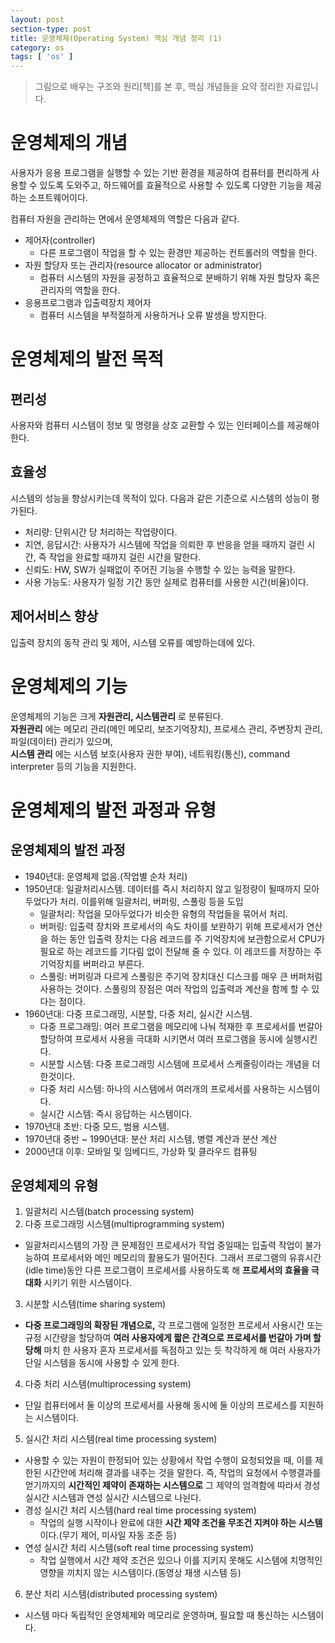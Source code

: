 ```yaml
---
layout: post
section-type: post
title: 운영체제(Operating System) 핵심 개념 정리 (1)
category: os
tags: [ 'os' ]
---
```


> 그림으로 배우는 구조와 원리[책]를 본 후, 핵심 개념들을 요약 정리한 자료입니다.

# 운영체제의 개념

사용자가 응용 프로그램을 실행할 수 있는 기반 환경을 제공하여 컴퓨터를 편리하게 사용할 수 있도록 도와주고, 하드웨어를 효율적으로 사용할 수 있도록 다양한 기능을 제공하는 소프트웨어이다.  

컴퓨터 자원을 관리하는 면에서 운영체제의 역할은 다음과 같다.

- 제어자(controller)
    - 다른 프로그램이 작업을 할 수 있는 환경만 제공하는 컨트롤러의 역할을 한다.
- 자원 할당자 또는 관리자(resource allocator or administrator)
    - 컴퓨터 시스템의 자원을 공정하고 효율적으로 분배하기 위해 자원 할당자 혹은 관리자의 역할을 한다.
- 응용프로그램과 입출력장치 제어자
    - 컴퓨터 시스템을 부적절하게 사용하거나 오류 발생을 방지한다.

# 운영체제의 발전 목적

## 편리성

사용자와 컴퓨터 시스템이 정보 및 명령을 상호 교환할 수 있는 인터페이스를 제공해야 한다.

## 효율성

시스템의 성능을 향상시키는데 목적이 있다. 다음과 같은 기준으로 시스템의 성능이 평가된다.
- 처리량: 단위시간 당 처리하는 작업량이다.
- 지연, 응답시간: 사용자가 시스템에 작업을 의뢰한 후 반응을 얻을 때까지 걸린 시간, 즉 작업을 완료할 때까지 걸린 시간을 말한다.
- 신뢰도: HW, SW가 실패없이 주어진 기능을 수행할 수 있는 능력을 말한다.
- 사용 가능도: 사용자가 일정 기간 동안 실제로 컴퓨터를 사용한 시간(비율)이다.

## 제어서비스 향상

입출력 장치의 동작 관리 및 제어, 시스템 오류를 예방하는데에 있다.


# 운영체제의 기능

운영체제의 기능은 크게 **자원관리, 시스템관리** 로 분류된다.  
**자원관리** 에는 메모리 관리(메인 메모리, 보조기억장치), 프로세스 관리, 주변장치 관리, 파일(데이터) 관리가 있으며,  
**시스템 관리** 에는 시스템 보호(사용자 권한 부여), 네트워킹(통신), command interpreter 등의 기능을 지원한다.

# 운영체제의 발전 과정과 유형

## 운영체제의 발전 과정

- 1940년대: 운영체제 없음.(작업별 순차 처리)
- 1950년대: 일괄처리시스템. 데이터를 즉시 처리하지 않고 일정량이 될때까지 모아두었다가 처리. 이를위해 일괄처리, 버퍼링, 스풀링 등을 도입
    - 일괄처리: 작업을 모아두었다가 비슷한 유형의 작업들을 묶어서 처리.
    - 버퍼링: 입출력 장치와 프로세서의 속도 차이를 보완하기 위해 프로세서가 연산을 하는 동안 입출력 장치는 다음 레코드를 주 기억장치에 보관함으로서 CPU가 필요로 하는 레코드를 기다림 없이 전달해 줄 수 있다. 이 레코드를 저장하는 주 기억장치를 버퍼라고 부른다.
    - 스풀링: 버퍼링과 다르게 스풀링은 주기억 장치대신 디스크를 매우 큰 버퍼처럼 사용하는 것이다. 스풀링의 장점은 여러 작업의 입출력과 계산을 함께 할 수 있다는 점이다.
- 1960년대: 다중 프로그래밍, 시분할, 다중 처리, 실시간 시스템.
    - 다중 프로그래밍: 여러 프로그램을 메모리에 나눠 적재한 후 프로세서를 번갈아 할당하여 프로세서 사용을 극대화 시키면서 여러 프로그램을 동시에 실행시킨다.
    - 시분할 시스템: 다중 프로그래밍 시스템에 프로세서 스케줄링이라는 개념을 더한것이다.
    - 다중 처리 시스템: 하나의 시스템에서 여러개의 프로세서를 사용하는 시스템이다.
    - 실시간 시스템: 즉시 응답하는 시스템이다.
- 1970년대 초반: 다중 모드, 범용 시스템.
- 1970년대 중반 ~ 1990년대: 분산 처리 시스템, 병렬 계산과 분산 계산
- 2000년대 이후: 모바일 및 임베디드, 가상화 및 클라우드 컴퓨팅

## 운영체제의 유형

1. 일괄처리 시스템(batch processing system)
2. 다중 프로그래밍 시스템(multiprogramming system)
 - 일괄처리시스템의 가장 큰 문제점인 프로세서가 작업 중일때는 입출력 작업이 불가능하여 프로세서와 메인 메모리의 활용도가 떨어진다. 그래서 프로그램의 유휴시간(idle time)동안 다른 프로그램이 프로세서를 사용하도록 해 **프로세서의 효율을 극대화** 시키기 위한 시스템이다.
3. 시분할 시스템(time sharing system)
 - **다중 프로그래밍의 확장된 개념으로,** 각 프로그램에 일정한 프로세서 사용시간 또는 규정 시간량을 할당하여 **여러 사용자에게 짧은 간격으로 프로세서를 번갈아 가며 할당해** 마치 한 사용자 혼자 프로세서를 독점하고 있는 듯 착각하게 해 여러 사용자가 단일 시스템을 동시에 사용할 수 있게 한다.
4. 다중 처리 시스템(multiprocessing system)
 - 단일 컴퓨터에서 둘 이상의 프로세서를 사용해 동시에 둘 이상의 프로세스를 지원하는 시스템이다.
5. 실시간 처리 시스템(real time processing system)
 - 사용할 수 있는 자원이 한정되어 있는 상황에서 작업 수행이 요청되었을 때, 이를 제한된 시간안에 처리해 결과를 내주는 것을 말한다. 즉, 작업의 요청에서 수행결과를 얻기까지의 **시간적인 제약이 존재하는 시스템으로** 그 제약의 엄격함에 따라서 경성 실시간 시스템과 연성 실시간 시스템으로 나뉜다.
 - 경성 실시간 처리 시스템(hard real time processing system)  
    * 작업의 실행 시작이나 완료에 대한 **시간 제약 조건을 무조건 지켜야 하는 시스템** 이다.(무기 제어, 미사일 자동 조준 등)
 - 연성 실시간 처리 시스템(soft real time processing system)
    * 작업 실행에서 시간 제약 조건은 있으나 이를 지키지 못해도 시스템에 치명적인 영향을 끼치지 않는 시스템이다.(동영상 재생 시스템 등)
6. 분산 처리 시스템(distributed processing system)
 - 시스템 마다 독립적인 운영체제와 메모리로 운영하며, 필요할 때 통신하는 시스템이다.
